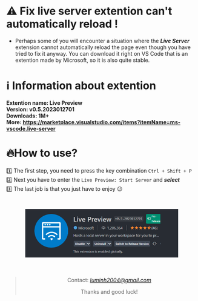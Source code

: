 # ⚠️ Fix live server extention can't automatically reload !
- Perhaps some of you will encounter a situation where the <i><b>Live Server</b></i> extension cannot automatically reload the page even though you have tried to fix it anyway. You can download it right on VS Code that is an extention made by Microsoft, so it is also quite stable.
# ℹ️ Information about extention
  **Extention name: Live Preview** </br>
  **Version: v0.5.2023012701** </br>
  **Downloads: 1M+** </br>
  **More: https://marketplace.visualstudio.com/items?itemName=ms-vscode.live-server**
# 🔥How to use?
  1️⃣ The first step, you need to press the key combination `Ctrl + Shift + P` </br>
  2️⃣ Next you have to enter the `Live Preview: Start Server` and <i><b>select</b></i> </br>
  3️⃣ The last job is that you just have to enjoy 😉 </br>
 #
<div align = "center">
 <img src = "https://github.com/binvan789/Fix-live-server-can-t-automatically-reload/blob/main/Untitled.png" width = 80%>
</div>
</br>
</br>


><p align = "center">Contact: <i><a href = "mailto: luminh2004@gmail.com">luminh2004@gmail.com</a></i></p>
><p align = "center">Thanks and good luck!</a></i></p>
